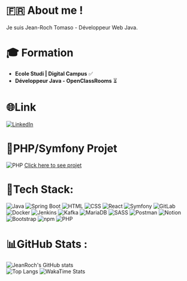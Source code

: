 # 🇫🇷 About me ! 

Je suis Jean-Roch Tomaso - Développeur Web Java.

# 🎓 Formation
- **Ecole Studi | Digital Campus** ✅
- **Développeur Java - OpenClassRooms** ⏳

# 🌐Link

[![LinkedIn](https://img.shields.io/badge/-LinkedIn-blue?style=for-the-badge&logo=linkedin)](https://www.linkedin.com/in/jeanrochtomaso/)

# 🐘PHP/Symfony Projet 
![PHP](https://img.shields.io/badge/-PHP-777BB4?style=for-the-badge&logo=php&logoColor=white)
[Click here to see projet](https://github.com/JeanRoch95?tab=repositories)


# 👾Tech Stack: 
![Java](https://img.shields.io/badge/-Java-red?style=for-the-badge&logo=java)
![Spring Boot](https://img.shields.io/badge/-Spring_Boot-6DB33F?style=for-the-badge&logo=spring-boot&logoColor=white)
![HTML](https://img.shields.io/badge/-HTML5-E34F26?style=for-the-badge&logo=html5&logoColor=white)
![CSS](https://img.shields.io/badge/-CSS3-1572B6?style=for-the-badge&logo=css3)
![React](https://img.shields.io/badge/-React-61DAFB?style=for-the-badge&logo=react&logoColor=white)
![Symfony](https://img.shields.io/badge/-Symfony-000000?style=for-the-badge&logo=symfony&logoColor=white)
![GitLab](https://img.shields.io/badge/-GitLab-FCA121?style=for-the-badge&logo=gitlab)
![Docker](https://img.shields.io/badge/-Docker-2496ED?style=for-the-badge&logo=docker&logoColor=white)
![Jenkins](https://img.shields.io/badge/-Jenkins-D24939?style=for-the-badge&logo=jenkins&logoColor=white)
![Kafka](https://img.shields.io/badge/-Kafka-231F20?style=for-the-badge&logo=apache-kafka)
![MariaDB](https://img.shields.io/badge/-MariaDB-003545?style=for-the-badge&logo=mariadb&logoColor=white)
![SASS](https://img.shields.io/badge/-SASS-CC6699?style=for-the-badge&logo=sass&logoColor=white)
![Postman](https://img.shields.io/badge/-Postman-FF6C37?style=for-the-badge&logo=postman&logoColor=white)
![Notion](https://img.shields.io/badge/-Notion-000000?style=for-the-badge&logo=notion&logoColor=white)
![Bootstrap](https://img.shields.io/badge/-Bootstrap-7952B3?style=for-the-badge&logo=bootstrap&logoColor=white)
![npm](https://img.shields.io/badge/-npm-CB3837?style=for-the-badge&logo=npm)
![PHP](https://img.shields.io/badge/-PHP-777BB4?style=for-the-badge&logo=php&logoColor=white)


# 📊GitHub Stats : 

![JeanRoch's GitHub stats](https://github-readme-stats.vercel.app/api?username=jeanroch95&show_icons=true&theme=dracula)  
![Top Langs](https://github-readme-stats.vercel.app/api/top-langs/?username=jeanroch95&layout=compact&theme=dracula)
![WakaTime Stats](https://github-readme-stats.vercel.app/api/wakatime?username=JeanRoch95&theme=dracula)



